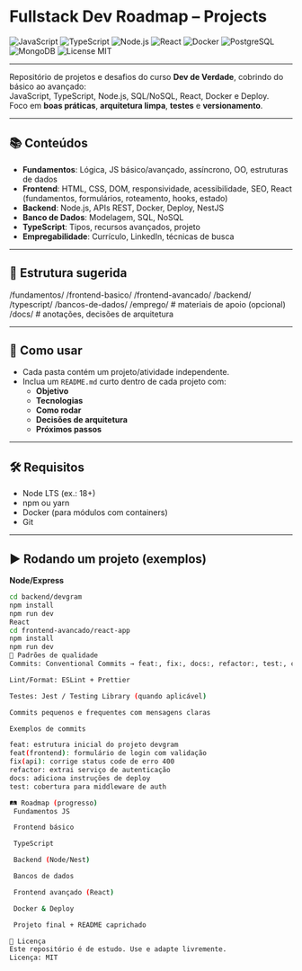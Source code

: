 # Fullstack Dev Roadmap – Projects

![JavaScript](https://img.shields.io/badge/JavaScript-F7DF1E?style=for-the-badge&logo=javascript&logoColor=black)
![TypeScript](https://img.shields.io/badge/TypeScript-3178C6?style=for-the-badge&logo=typescript&logoColor=white)
![Node.js](https://img.shields.io/badge/Node.js-339933?style=for-the-badge&logo=node.js&logoColor=white)
![React](https://img.shields.io/badge/React-20232A?style=for-the-badge&logo=react&logoColor=61DAFB)
![Docker](https://img.shields.io/badge/Docker-2496ED?style=for-the-badge&logo=docker&logoColor=white)
![PostgreSQL](https://img.shields.io/badge/PostgreSQL-336791?style=for-the-badge&logo=postgresql&logoColor=white)
![MongoDB](https://img.shields.io/badge/MongoDB-47A248?style=for-the-badge&logo=mongodb&logoColor=white)
![License MIT](https://img.shields.io/badge/License-MIT-green?style=for-the-badge)

---

Repositório de projetos e desafios do curso **Dev de Verdade**, cobrindo do básico ao avançado:  
JavaScript, TypeScript, Node.js, SQL/NoSQL, React, Docker e Deploy.  
Foco em **boas práticas**, **arquitetura limpa**, **testes** e **versionamento**.

---

## 📚 Conteúdos
- **Fundamentos**: Lógica, JS básico/avançado, assíncrono, OO, estruturas de dados
- **Frontend**: HTML, CSS, DOM, responsividade, acessibilidade, SEO, React (fundamentos, formulários, roteamento, hooks, estado)
- **Backend**: Node.js, APIs REST, Docker, Deploy, NestJS
- **Banco de Dados**: Modelagem, SQL, NoSQL
- **TypeScript**: Tipos, recursos avançados, projeto
- **Empregabilidade**: Currículo, LinkedIn, técnicas de busca

---

## 📂 Estrutura sugerida
/fundamentos/
/frontend-basico/
/frontend-avancado/
/backend/
/typescript/
/bancos-de-dados/
/emprego/ # materiais de apoio (opcional)
/docs/ # anotações, decisões de arquitetura



---

## 🚀 Como usar
- Cada pasta contém um projeto/atividade independente.
- Inclua um `README.md` curto dentro de cada projeto com:
  - **Objetivo**
  - **Tecnologias**
  - **Como rodar**
  - **Decisões de arquitetura**
  - **Próximos passos**

---

## 🛠 Requisitos
- Node LTS (ex.: 18+)
- npm ou yarn
- Docker (para módulos com containers)
- Git

---

## ▶️ Rodando um projeto (exemplos)

**Node/Express**
```bash
cd backend/devgram
npm install
npm run dev
React
cd frontend-avancado/react-app
npm install
npm run dev
📏 Padrões de qualidade
Commits: Conventional Commits → feat:, fix:, docs:, refactor:, test:, chore:

Lint/Format: ESLint + Prettier

Testes: Jest / Testing Library (quando aplicável)

Commits pequenos e frequentes com mensagens claras

Exemplos de commits

feat: estrutura inicial do projeto devgram
feat(frontend): formulário de login com validação
fix(api): corrige status code de erro 400
refactor: extrai serviço de autenticação
docs: adiciona instruções de deploy
test: cobertura para middleware de auth

🛤 Roadmap (progresso)
 Fundamentos JS

 Frontend básico

 TypeScript

 Backend (Node/Nest)

 Bancos de dados

 Frontend avançado (React)

 Docker & Deploy

 Projeto final + README caprichado

📄 Licença
Este repositório é de estudo. Use e adapte livremente.
Licença: MIT
